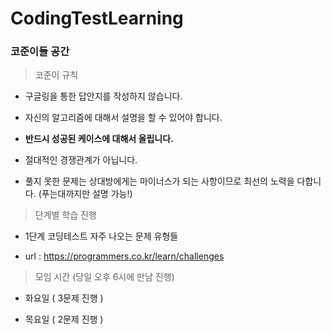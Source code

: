 # CodingTestLearning

### 코준이들 공간

> 코준이 규칙 

* 구글링을 통한 답안지를 작성하지 않습니다.

* 자신의 알고리즘에 대해서 설명을 할 수 있어야 합니다.

* **반드시 성공된 케이스에 대해서 올립니다.**

* 절대적인 경쟁관계가 아닙니다.

* 풀지 못한 문제는 상대방에게는 마이너스가 되는 사항이므로 최선의 노력을 다합니다. (푸는대까지만 설명 가능!)



> 단계별 학습 진행

* 1단계 코딩테스트 자주 나오는 문제 유형들 

 - url : https://programmers.co.kr/learn/challenges



> 모임 시간 (당일 오후 6시에 만남 진행)

* 화요일 ( 3문제 진행 )

* 목요일 ( 2문제 진행 )
